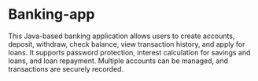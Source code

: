 # Banking-app
This Java-based banking application allows users to create accounts, deposit, withdraw, check balance, view transaction history, and apply for loans. It supports password protection, interest calculation for savings and loans, and loan repayment. Multiple accounts can be managed, and transactions are securely recorded.
